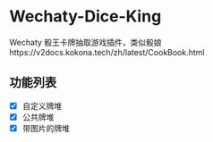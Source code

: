 # Wechaty-Dice-King
Wechaty 骰王卡牌抽取游戏插件，类似骰娘https://v2docs.kokona.tech/zh/latest/CookBook.html

## 功能列表

- [x] 自定义牌堆
- [x] 公共牌堆
- [x] 带图片的牌堆
